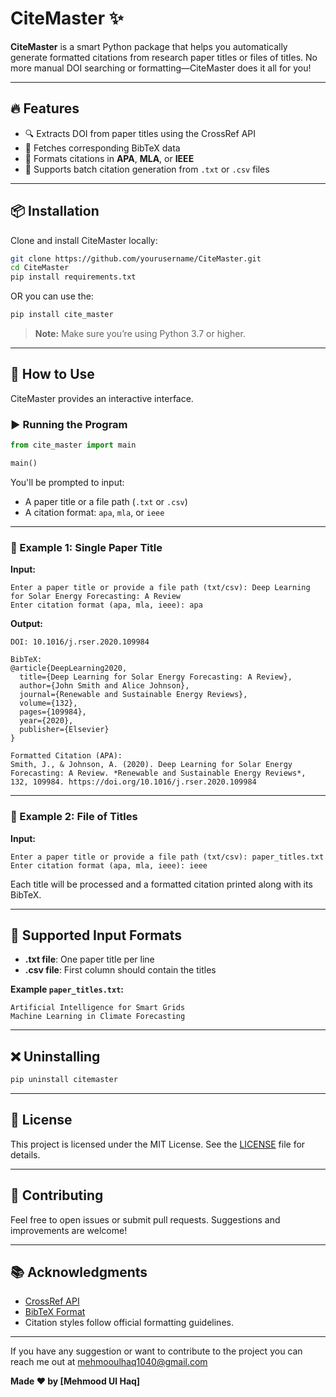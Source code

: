 # CiteMaster ✨

**CiteMaster** is a smart Python package that helps you automatically generate formatted citations from research paper titles or files of titles. No more manual DOI searching or formatting—CiteMaster does it all for you!

---

## 🔥 Features

- 🔍 Extracts DOI from paper titles using the CrossRef API
- 🧠 Fetches corresponding BibTeX data
- 📝 Formats citations in **APA**, **MLA**, or **IEEE**
- 📂 Supports batch citation generation from `.txt` or `.csv` files

---

## 📦 Installation

Clone and install CiteMaster locally:

```bash
git clone https://github.com/yourusername/CiteMaster.git
cd CiteMaster
pip install requirements.txt
```

OR you can use the:

```bash
pip install cite_master
```

> **Note:** Make sure you’re using Python 3.7 or higher.

---

## 🚀 How to Use

CiteMaster provides an interactive interface.

### ▶️ Running the Program

```python
from cite_master import main

main()
```

You'll be prompted to input:

- A paper title or a file path (`.txt` or `.csv`)
- A citation format: `apa`, `mla`, or `ieee`

---

### 📌 Example 1: Single Paper Title

**Input:**

```
Enter a paper title or provide a file path (txt/csv): Deep Learning for Solar Energy Forecasting: A Review
Enter citation format (apa, mla, ieee): apa
```

**Output:**

```
DOI: 10.1016/j.rser.2020.109984

BibTeX:
@article{DeepLearning2020,
  title={Deep Learning for Solar Energy Forecasting: A Review},
  author={John Smith and Alice Johnson},
  journal={Renewable and Sustainable Energy Reviews},
  volume={132},
  pages={109984},
  year={2020},
  publisher={Elsevier}
}

Formatted Citation (APA):
Smith, J., & Johnson, A. (2020). Deep Learning for Solar Energy Forecasting: A Review. *Renewable and Sustainable Energy Reviews*, 132, 109984. https://doi.org/10.1016/j.rser.2020.109984
```

---

### 📄 Example 2: File of Titles

**Input:**

```
Enter a paper title or provide a file path (txt/csv): paper_titles.txt
Enter citation format (apa, mla, ieee): ieee
```

Each title will be processed and a formatted citation printed along with its BibTeX.

---

## 📁 Supported Input Formats

- **.txt file**: One paper title per line  
- **.csv file**: First column should contain the titles

**Example `paper_titles.txt`:**

```
Artificial Intelligence for Smart Grids
Machine Learning in Climate Forecasting
```

---

## ❌ Uninstalling

```bash
pip uninstall citemaster
```

---

## 📝 License

This project is licensed under the MIT License. See the [LICENSE](LICENSE) file for details.

---

## 🤝 Contributing

Feel free to open issues or submit pull requests. Suggestions and improvements are welcome!

---

## 📚 Acknowledgments

- [CrossRef API](https://www.crossref.org/)
- [BibTeX Format](https://www.bibtex.org/)
- Citation styles follow official formatting guidelines.

---

If you have any suggestion or want to contribute to the project you can reach me out at <mehmooulhaq1040@gmail.com>

**Made ❤️ by [Mehmood Ul Haq]**
